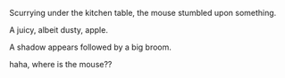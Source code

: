 Scurrying under the kitchen table, the mouse stumbled upon something.

A juicy, albeit dusty, apple.

A shadow appears followed by a big broom.

haha, where is the mouse??

